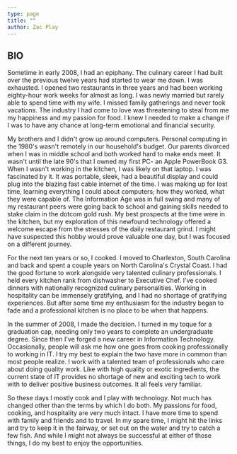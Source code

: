 ```yaml
---
type: page
title: ""
author: Zac Play
---
```

## BIO
Sometime in early 2008, I had an epiphany. The culinary career I had built over the previous twelve years had started to wear me down. I was exhausted. I opened two restaurants in three years and had been working eighty-hour work weeks for almost as long. I was newly married but rarely able to spend time with my wife. I missed family gatherings and never took vacations. The industry I had come to love was threatening to steal from me my happiness and my passion for food. I knew I needed to make a change if I was to have any chance at long-term emotional and financial security.

My brothers and I didn't grow up around computers. Personal computing in the 1980's wasn't remotely in our household's budget. Our parents divorced when I was in middle school and both worked hard to make ends meet. It wasn't until the late 90's that I owned my first PC- an Apple PowerBook G3. When I wasn't working in the kitchen, I was likely on that laptop. I was fascinated by it. It was portable, sleek, had a beautiful display and could plug into the blazing fast cable internet of the time. I was making up for lost time, learning everything I could about computers; how they worked, what they were capable of. The Information Age was in full swing and many of my restaurant peers were going back to school and gaining skills needed to stake claim in the dotcom gold rush. My best prospects at the time were in the kitchen, but my exploration of this newfound technology offered a welcome escape from the stresses of the daily restaurant grind. I might have suspected this hobby would prove valuable one day, but I was focused on a different journey.

For the next ten years or so, I cooked. I moved to Charleston, South Carolina and back and spent a couple years on North Carolina's Crystal Coast. I had the good fortune to work alongside very talented culinary professionals. I held every kitchen rank from dishwasher to Executive Chef. I've cooked dinners with nationally recognized culinary personalities. Working in hospitality can be immensely gratifying, and I had no shortage of gratifying experiences. But after some time my enthusiasm for the industry began to fade and a professional kitchen is no place to be when that happens.

In the summer of 2008, I made the decision. I turned in my toque for a graduation cap, needing only two years to complete an undergraduate degree. Since then I've forged a new career in Information Technology. Occasionally, people will ask me how one goes from cooking professionally to working in IT. I try my best to explain the two have more in common than most people realize. I work with a talented team of professionals who care about doing quality work. Like with high quality or exotic ingredients, the current state of IT provides no shortage of new and exciting tech to work with to deliver positive business outcomes. It all feels very familiar.

So these days I mostly cook and I play with technology. Not much has changed other than the terms by which I do both. My passions for food, cooking, and hospitality are very much intact. I have more time to spend with family and friends and to travel. In my spare time, I might hit the links and try to keep it in the fairway, or set out on the water and try to catch a few fish. And while I might not always be successful at either of those things, I do my best to enjoy the opportunities.